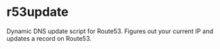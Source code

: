 r53update
=========

Dynamic DNS update script for Route53. Figures out your current IP and updates a record on Route53.
